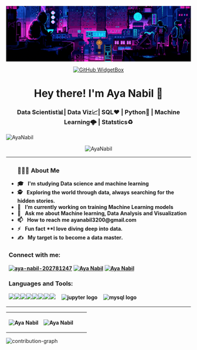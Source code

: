 <img align="center" src="assests/banner.gif" alt="banner">

<div style="text-align: center;"> 

[![GitHub WidgetBox](https://github-widgetbox.vercel.app/api/profile?username=1AyaNabil1&data=followers,repositories,stars,commits&theme=dark)](https://github.com/1AyaNabil1/github-widgetbox) 
</div>

<h1 align="center">Hey there! I'm Aya Nabil 👋 </h1>
<h3 align="center"> Data Scientist📊| Data Viz📈| SQL♥ | Python🐍 | Machine Learning🌩️ | Statstics♻️  </h3>

<p align="left"> <img src="https://komarev.com/ghpvc/?username=1AyaNabil18&label=Profile%20views&color=0e75b6&style=flat" alt="AyaNabil" /> </p>

<p align="center"> <img src="https://github-profile-trophy.vercel.app/?username=1AyaNabil1&column=-1&theme=onedark" alt="AyaNabil" /></p>

<table style="width:100%">
    <tr>
        <th align="left">
                <ul>
                <h3> 👨🏻‍💻 About Me </h3>
                    <li> 🎓 &nbsp; I'm studying Data science and machine learning
                    <li> 🕵️ &nbsp; Exploring the world through data, always searching for the hidden stories.
                    <li> 🔭 &nbsp; I’m currently working on <b>training Machine Learning models</b> </li>
                    <li> 💬 &nbsp; Ask me about <b>Machine learning, Data Analysis and Visualization</b> </li>
                    <li> 📫 &nbsp; How to reach me <b>ayanabil3200@gmail.com</b> </li>
                    <li> ⚡ &nbsp; Fun fact **I love diving deep into data.</b> </li>
                    <li> ✍️ &nbsp; My target is to become a data master. 
                </ul>
                <h3 align="left">Connect with me:</h3>
                    <p align="left">
                        <a href="www.linkedin.com/in/aya-nabil-202781247" target="blank"><img align="center" src="https://raw.githubusercontent.com/rahuldkjain/github-profile-readme-generator/master/src/images/icons/Social/linked-in-alt.svg" alt="aya-nabil-202781247" height="30" width="40" /></a>
                        <a href="https://www.hackerrank.com/ayanabil297" target="blank"><img align="center" src="https://raw.githubusercontent.com/rahuldkjain/github-profile-readme-generator/master/src/images/icons/Social/hackerrank.svg" alt="Aya Nabil" height="40" width="40" /></a>
                        <a href="https://www.kaggle.com/ayanabil11" target="blank"><img align="center" src="https://raw.githubusercontent.com/rahuldkjain/github-profile-readme-generator/master/src/images/icons/Social/kaggle.svg" alt="Aya Nabil" height="30" width="40" /></a>
                    </p>
                <h3 align="left">Languages and Tools:</h3>
                    <p align="left"> 
                        <img src="https://media.giphy.com/media/S8TzUKzRPjepzJx37U/giphy.gif" width="85"><img src="https://i.giphy.com/media/LMt9638dO8dftAjtco/200.webp"   width="50"><img src="https://media.giphy.com/media/Js8fMtFd8ZZUQbTXzy/giphy.gif" width="70"><img src="https://i.giphy.com/media/IdyAQJVN2kVPNUrojM/200.webp" width="50"><img src="https://media.giphy.com/media/xvBv5pU4djudjF0ri8/giphy.gif" width="65"><img src="https://media.giphy.com/media/EK5nB6wQKKN86j7GWx/giphy.gif" width="60"><img src="https://media.giphy.com/media/kH1DBkPNyZPOk0BxrM/giphy.gif" width="100"><img src="https://media.giphy.com/media/SJNI93M109RCnISdG0/giphy.gif" width="60">
<img width="12" /><img src="https://cdn.simpleicons.org/jupyter/F37626" width="60" alt="jupyter logo"  />
<img width="12" /><img src="https://cdn.simpleicons.org/mysql/4479A1" width="60" alt="mysql logo"  />
                    </p>       
    </tr>
</table>

<table>
    <tr>
        <th>
            <p><img align="center" src="https://readmestats.999857.xyz/api?username=1AyaNabil1&show_icons=true&locale=en&theme=dark" alt="Aya Nabil"/></p>
        </th>
        <th>
            <p><img align="center" src="https://github-readme-streak-stats.herokuapp.com/?user=1AyaNabil1&theme=dark" alt="Aya Nabil" style="padding-right: 30px;"/></p>
        </th>
    </tr>
</table>


[//]: # (<p><img align="center" src="https://github-readme-stats.vercel.app/api/top-langs/?username=1AyaNabil1&hide_progress=true&theme=dark" alt="1AyaNabil1" width=400 /></p> )

[//]: # (<br> )

[//]: # (<p><img align="center" src="assets/eyepop.png" alt="eyepop" height="150"/></p>)

![contribution-graph](https://github-readme-activity-graph.vercel.app/graph?username=1AyaNabil1&bg_color=12111d&color=ffffff&line=1055e0&point=00ff11&area=true&hide_border=true)
<br>
